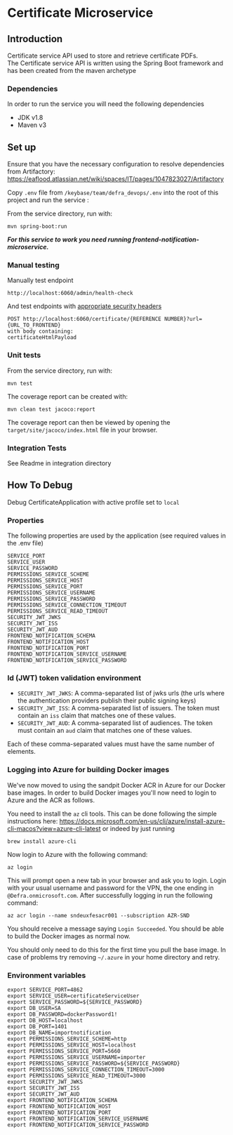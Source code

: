 # Certificate Microservice

## Introduction

Certificate service API used to store and retrieve certificate PDFs.  
The Certificate service API is written using the Spring Boot framework and has been created from the maven archetype

### Dependencies

In order to run the service you will need the following dependencies

- JDK v1.8
- Maven v3

## Set up
Ensure that you have the necessary configuration to resolve dependencies from Artifactory: https://eaflood.atlassian.net/wiki/spaces/IT/pages/1047823027/Artifactory

Copy `.env` file from `/keybase/team/defra_devops/.env` into the root of this project and run the service : 

From the service directory, run with:

```mvn spring-boot:run```

***For this service to work you need running frontend-notification-microservice.***

### Manual testing
Manually test endpoint

    http://localhost:6060/admin/health-check
    
And test endpoints with [appropriate security headers](https://eaflood.atlassian.net/wiki/spaces/IM/pages/1171489028/Generating+Security+Headers+for+Backend+Calls+in+Development)
    
    POST http://localhost:6060/certificate/{REFERENCE NUMBER}?url={URL_TO_FRONTEND}
    with body containing:
    certificateHtmlPayload

### Unit tests

From the service directory, run with:

    mvn test
    
The coverage report can be created with:

    mvn clean test jacoco:report
    
The coverage report can then be viewed by opening the `target/site/jacoco/index.html` file in your browser.

### Integration Tests

See Readme in integration directory

## How To Debug

Debug CertificateApplication with active profile set to `local`
  
### Properties
The following properties are used by the application (see required values in the .env file)

```
SERVICE_PORT
SERVICE_USER
SERVICE_PASSWORD
PERMISSIONS_SERVICE_SCHEME
PERMISSIONS_SERVICE_HOST
PERMISSIONS_SERVICE_PORT
PERMISSIONS_SERVICE_USERNAME
PERMISSIONS_SERVICE_PASSWORD
PERMISSIONS_SERVICE_CONNECTION_TIMEOUT
PERMISSIONS_SERVICE_READ_TIMEOUT
SECURITY_JWT_JWKS
SECURITY_JWT_ISS
SECURITY_JWT_AUD
FRONTEND_NOTIFICATION_SCHEMA
FRONTEND_NOTIFICATION_HOST
FRONTEND_NOTIFICATION_PORT
FRONTEND_NOTIFICATION_SERVICE_USERNAME
FRONTEND_NOTIFICATION_SERVICE_PASSWORD
```

### Id (JWT) token validation environment

* `SECURITY_JWT_JWKS`: A comma-separated list of jwks urls (the urls where the authentication providers publish their public signing keys)
* `SECURITY_JWT_ISS`: A comma-separated list of issuers. The token must contain an `iss` claim that matches one of these values.
* `SECURITY_JWT_AUD`: A comma-separated list of audiences. The token must contain an `aud` claim that matches one of these values.

Each of these comma-separated values must have the same number of elements. 

### Logging into Azure for building Docker images

We've now moved to using the sandpit Docker ACR in Azure for our Docker base images. In order to build Docker images you'll now need to login to Azure and the ACR as follows.

You need to install the `az` cli tools. This can be done following the simple instructions here: https://docs.microsoft.com/en-us/cli/azure/install-azure-cli-macos?view=azure-cli-latest or indeed by just running
```
brew install azure-cli
```
Now login to Azure with the following command:
```
az login
```
This will prompt open a new tab in your browser and ask you to login. Login with your usual username and password for the VPN, the one ending in `@Defra.onmicrosoft.com`. After successfully logging in run the following command:
```
az acr login --name sndeuxfesacr001 --subscription AZR-SND
```
You should receive a message saying `Login Succeeded`. You should be able to build the Docker images as normal now.

You should only need to do this for the first time you pull the base image. In case of problems try removing `~/.azure` in your home directory and retry.

### Environment variables 
```
export SERVICE_PORT=4862
export SERVICE_USER=certificateServiceUser
export SERVICE_PASSWORD=${SERVICE_PASSWORD}
export DB_USER=SA
export DB_PASSWORD=dockerPassword1!
export DB_HOST=localhost
export DB_PORT=1401
export DB_NAME=importnotification
export PERMISSIONS_SERVICE_SCHEME=http
export PERMISSIONS_SERVICE_HOST=localhost
export PERMISSIONS_SERVICE_PORT=5660
export PERMISSIONS_SERVICE_USERNAME=importer
export PERMISSIONS_SERVICE_PASSWORD=${SERVICE_PASSWORD}
export PERMISSIONS_SERVICE_CONNECTION_TIMEOUT=3000
export PERMISSIONS_SERVICE_READ_TIMEOUT=3000
export SECURITY_JWT_JWKS
export SECURITY_JWT_ISS
export SECURITY_JWT_AUD
export FRONTEND_NOTIFICATION_SCHEMA
export FRONTEND_NOTIFICATION_HOST
export FRONTEND_NOTIFICATION_PORT
export FRONTEND_NOTIFICATION_SERVICE_USERNAME
export FRONTEND_NOTIFICATION_SERVICE_PASSWORD
   ```